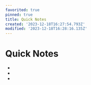 ```yaml
---
favorited: true
pinned: true
title: Quick Notes
created: '2023-12-18T16:27:54.793Z'
modified: '2023-12-18T16:28:16.135Z'
---
```


# Quick Notes

-
-
-
